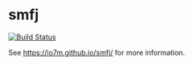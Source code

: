 smfj
===

[![Build Status](https://travis-ci.org/io7m/smfj.svg)](https://travis-ci.org/io7m/smfj)

See https://io7m.github.io/smfj/ for more information.
